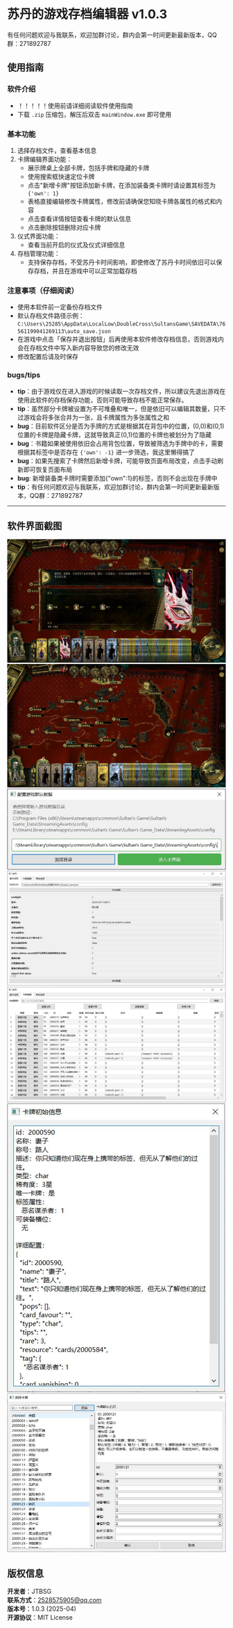 # 苏丹的游戏存档编辑器 v1.0.3
有任何问题欢迎与我联系，欢迎加群讨论，群内会第一时间更新最新版本，QQ群：271892787

## 使用指南
### 软件介绍
- ！！！！！使用前请详细阅读软件使用指南
- 下载 `.zip` 压缩包，解压后双击 `mainWindow.exe` 即可使用 
### 基本功能
1. 选择存档文件，查看基本信息
2. 卡牌编辑界面功能：
    - 展示牌桌上全部卡牌，包括手牌和隐藏的卡牌
    - 使用搜索框快速定位卡牌
    - 点击"新增卡牌"按钮添加新卡牌，在添加装备类卡牌时请设置其标签为 `{'own': 1}`
    - 表格直接编辑修改卡牌属性，修改前请确保您知晓卡牌各属性的格式和内容
    - 点击查看详情按钮查看卡牌的默认信息
    - 点击删除按钮删除对应卡牌
3. 仪式界面功能：
    - 查看当前开启的仪式及仪式详细信息
4. 存档管理功能：
    - 支持保存存档，不受苏丹卡时间影响，即使修改了苏丹卡时间依旧可以保存存档，并且在游戏中可以正常加载存档

### 注意事项（仔细阅读）
- 使用本软件前一定备份存档文件
- 默认存档文件路径示例：`C:\Users\25285\AppData\LocalLow\DoubleCross\SultansGame\SAVEDATA\76561199041269113\auto_save.json`
- 在游戏中点击「保存并退出按钮」后再使用本软件修改存档信息，否则游戏内会在存档文件中写入新内容导致您的修改无效
- 修改配置后请及时保存

### bugs/tips
- ​**tip**​：由于游戏仅在进入游戏的时候读取一次存档文件，所以建议先退出游戏在使用此软件的存档保存功能，否则可能导致存档不能正常保存。
- ​**tip**​：虽然部分卡牌被设置为不可堆叠和唯一，但是依旧可以编辑其数量，只不过游戏会将多张合并为一张，且卡牌属性为多张属性之和
- ​**bug**​：目前软件区分是否为手牌的方式是根据其在背包中的位置，(0,0)和(0,1)位置的卡牌是隐藏卡牌，这就导致真正(0,1)位置的卡牌也被划分为了隐藏
- ​**bug**​：书籍如果被使用依旧会占用背包位置，导致被筛选为手牌中的卡，需要根据其标签中是否存在 `{'own': -1}` 进一步筛选，我这里懒得搞了
- ​**bug**​：如果先搜索了卡牌然后新增卡牌，可能导致页面布局改变，点击手动刷新即可恢复页面布局
- **bug**: 新增装备类卡牌时需要添加{"own":1}的标签，否则不会出现在手牌中
- ​**tip**​：有任何问题欢迎与我联系，欢迎加群讨论，群内会第一时间更新最新版本，QQ群：271892787

---



## 软件界面截图  

![大火龙](游戏截图/大火龙.JPG)  
![其他](游戏截图/捕获.JPG)  
![初始配置界面](游戏截图/初始配置界面.JPG)
![基本信息界面](游戏截图/基本信息界面.JPG)
![卡牌编辑界面](游戏截图/卡牌编辑界面.JPG)
![卡牌初始化信息查看界面](游戏截图/卡牌初始信息查看界面.JPG)
![新增卡牌界面](游戏截图/新增卡牌界面.JPG)


## 版权信息
​**开发者**​：JTBSG  
​**联系方式**​：2528575905@qq.com  
​**版本号**​：1.0.3 (2025-04)  
​**开源协议**​：MIT License